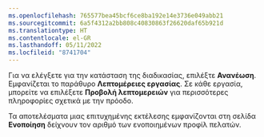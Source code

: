 ```yaml
---
ms.openlocfilehash: 765577bea45bcf6ce8ba192e14e3736e049abb21
ms.sourcegitcommit: 6a5f4312a2bb808c40830863f26620daf65b921d
ms.translationtype: HT
ms.contentlocale: el-GR
ms.lasthandoff: 05/11/2022
ms.locfileid: "8741704"
---
```

Για να ελέγξετε για την κατάσταση της διαδικασίας, επιλέξτε **Ανανέωση**. Εμφανίζεται το παράθυρο **Λεπτομέρειες εργασίας**. Σε κάθε εργασία, μπορείτε να επιλέξετε **Προβολή λεπτομερειών** για περισσότερες πληροφορίες σχετικά με την πρόοδο.

Τα αποτελέσματα μιας επιτυχημένης εκτέλεσης εμφανίζονται στη σελίδα **Ενοποίηση** δείχνουν τον αριθμό των ενοποιημένων προφίλ πελατών.
